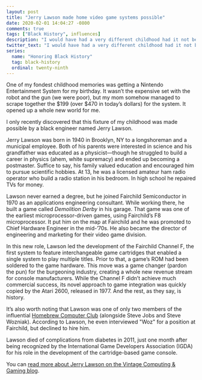 ```yaml
---
layout: post
title: "Jerry Lawson made home video game systems possible"
date: 2020-02-01 14:04:27 -0800
comments: true
tags: ["Black History", influences]
description: "I would have had a very different childhood had it not been for Jerry Lawson’s invention of the video game cartridge."
twitter_text: "I would have had a very different childhood had it not been for Jerry Lawson’s invention of the video game cartridge."
series:
  name: "Honoring Black History"
  tag: black-history
  ordinal: twenty-ninth
---
```


One of my fondest childhood memories was getting a Nintendo Entertainment System for my birthday. It wasn’t the expensive set with the robot and the gun (we were poor), but my mom somehow managed to scrape together the $199 (over $470 in today’s dollars) for the system. It opened up a whole new world for me.

I only recently discovered that this fixture of my childhood was made possible by a black engineer named Jerry Lawson.

<!-- more -->

Jerry Lawson was born in 1940 in Brooklyn, NY to a longshoreman and a municipal employee. Both of his parents were interested in science and his grandfather was educated as a physicist—though he struggled to build a career in physics (ahem, white supremacy) and ended up becoming a postmaster. Suffice to say, his family valued education and encouraged him to pursue scientific hobbies. At 13, he was a licensed amateur ham radio operator who build a radio station in his bedroom. In high school he repaired TVs for money.

Lawson never earned a degree, but he joined Fairchild Semiconductor in 1970 as an applications engineering consultant. While working there, he built a game called <cite>Demolition Derby</cite> in his garage. That game was one of the earliest microprocessor-driven games, using Fairchild’s F8 microprocessor. It put him on the map at Fairchild and he was promoted to Chief Hardware Engineer in the mid-’70s. He also became the director of engineering and marketing for their video game division.

In this new role, Lawson led the development of the Fairchild Channel F, the first system to feature interchangeable game cartridges that enabled a single system to play multiple titles. Prior to that, a game’s ROM had been soldered to the game hardware. This move was a game changer (pardon the pun) for the burgeoning industry, creating a whole new revenue stream for console manufacturers. While the Channel F didn’t achieve much commercial success, its novel approach to game integration was quickly copied by the Atari 2600, released in 1977. And the rest, as they say, is history.

It’s also worth noting that Lawson was one of only two members of the influential [Homebrew Computer Club](https://wikipedia.org/wiki/Homebrew_Computer_Club) (alongside Steve Jobs and Steve Wozniak). According to Lawson, he even interviewed "Woz" for a position at Fairchild, but declined to hire him.

Lawson died of complications from diabetes in 2011, just one month after being recognized by the International Game Developers Association (IGDA) for his role in the development of the cartridge-based game console.

You can [read more about Jerry Lawson on the Vintage Computing & Gaming blog](http://www.vintagecomputing.com/index.php/archives/545).

